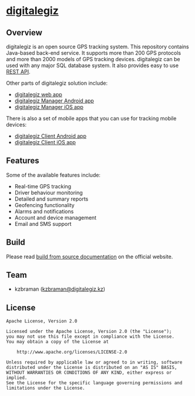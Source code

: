 # [digitalegiz](https://www.digitalegiz.kz)

## Overview

digitalegiz is an open source GPS tracking system. This repository contains Java-based back-end service. It supports more than 200 GPS protocols and more than 2000 models of GPS tracking devices. digitalegiz can be used with any major SQL database system. It also provides easy to use [REST API](https://www.digitalegiz.kz/digitalegiz-api/).

Other parts of digitalegiz solution include:

- [digitalegiz web app](https://github.com/digitalegiz/digitalegiz-web)
- [digitalegiz Manager Android app](https://github.com/digitalegiz/digitalegiz-manager-android)
- [digitalegiz Manager iOS app](https://github.com/digitalegiz/digitalegiz-manager-ios)

There is also a set of mobile apps that you can use for tracking mobile devices:

- [digitalegiz Client Android app](https://github.com/digitalegiz/digitalegiz-client-android)
- [digitalegiz Client iOS app](https://github.com/digitalegiz/digitalegiz-client-ios)

## Features

Some of the available features include:

- Real-time GPS tracking
- Driver behaviour monitoring
- Detailed and summary reports
- Geofencing functionality
- Alarms and notifications
- Account and device management
- Email and SMS support

## Build

Please read [build from source documentation](https://www.digitalegiz.kz/build/) on the official website.

## Team

- kzbraman ([kzbraman@digitalegiz.kz](mailto:anton@digitalegiz.kz))


## License

    Apache License, Version 2.0

    Licensed under the Apache License, Version 2.0 (the "License");
    you may not use this file except in compliance with the License.
    You may obtain a copy of the License at

        http://www.apache.org/licenses/LICENSE-2.0

    Unless required by applicable law or agreed to in writing, software
    distributed under the License is distributed on an "AS IS" BASIS,
    WITHOUT WARRANTIES OR CONDITIONS OF ANY KIND, either express or implied.
    See the License for the specific language governing permissions and
    limitations under the License.

